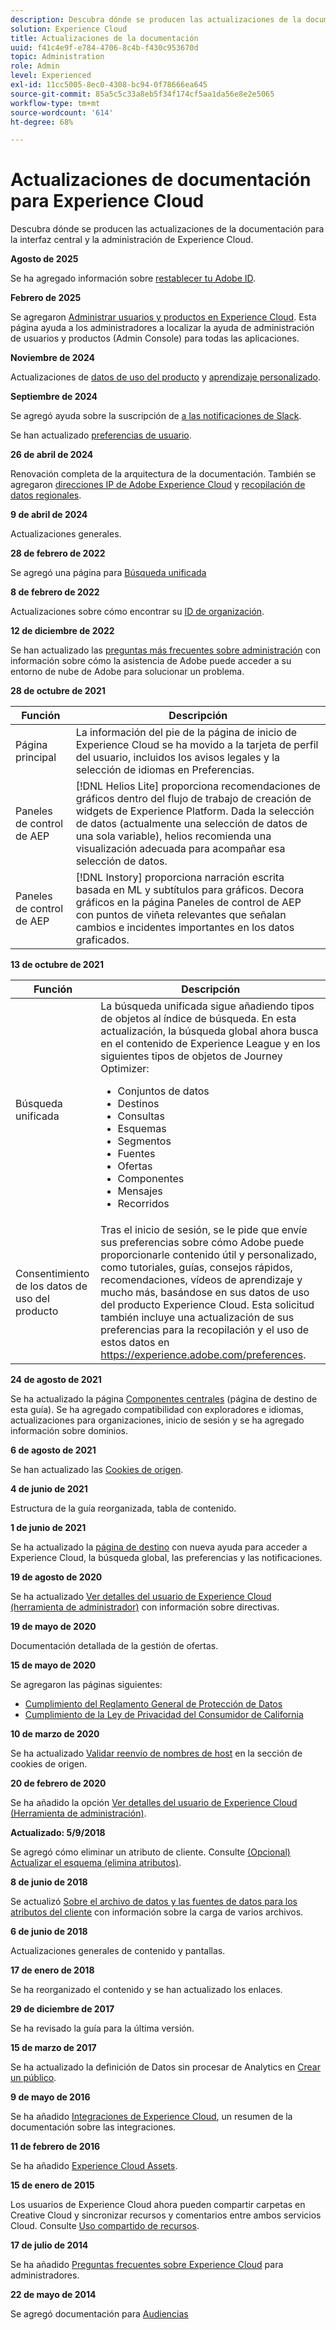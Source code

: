 ```yaml
---
description: Descubra dónde se producen las actualizaciones de la documentación para los componentes comunes de la interfaz de Experience Cloud.
solution: Experience Cloud
title: Actualizaciones de la documentación
uuid: f41c4e9f-e784-4706-8c4b-f430c953670d
topic: Administration
role: Admin
level: Experienced
exl-id: 11cc5005-8ec0-4308-bc94-0f78666ea645
source-git-commit: 85a5c5c33a8eb5f34f174cf5aa1da56e8e2e5065
workflow-type: tm+mt
source-wordcount: '614'
ht-degree: 68%

---
```


# Actualizaciones de documentación para Experience Cloud

Descubra dónde se producen las actualizaciones de la documentación para la interfaz central y la administración de Experience Cloud.

**Agosto de 2025**

Se ha agregado información sobre [restablecer tu Adobe ID](../features/account-preferences.md).

**Febrero de 2025**

Se agregaron [Administrar usuarios y productos en Experience Cloud](../administration/admin-console.md). Esta página ayuda a los administradores a localizar la ayuda de administración de usuarios y productos (Admin Console) para todas las aplicaciones.

**Noviembre de 2024**

Actualizaciones de [datos de uso del producto](../features/account-preferences.md) y [aprendizaje personalizado](../features/personalized-learning.md).

**Septiembre de 2024**

Se agregó ayuda sobre la suscripción de [a las notificaciones de Slack](../features/account-preferences.md#subscribe-to-slack-notifications).

Se han actualizado [preferencias de usuario](../features/account-preferences.md).

**26 de abril de 2024**

Renovación completa de la arquitectura de la documentación. También se agregaron [direcciones IP de Adobe Experience Cloud](../data-collection/ip-addresses.md) y [recopilación de datos regionales](../data-collection/rdc.md).

**9 de abril de 2024**

Actualizaciones generales.

**28 de febrero de 2022**

Se agregó una página para [Búsqueda unificada](../features/search.md)

**8 de febrero de 2022**

Actualizaciones sobre cómo encontrar su [ID de organización](../administration/organizations.md).

**12 de diciembre de 2022**

Se han actualizado las [preguntas más frecuentes sobre administración](faq.md) con información sobre cómo la asistencia de Adobe puede acceder a su entorno de nube de Adobe para solucionar un problema.

**28 de octubre de 2021**

| Función | Descripción |
| ------- | ------- |
| Página principal | La información del pie de la página de inicio de Experience Cloud se ha movido a la tarjeta de perfil del usuario, incluidos los avisos legales y la selección de idiomas en Preferencias. |
| Paneles de control de AEP | [!DNL Helios Lite] proporciona recomendaciones de gráficos dentro del flujo de trabajo de creación de widgets de Experience Platform. Dada la selección de datos (actualmente una selección de datos de una sola variable), helios recomienda una visualización adecuada para acompañar esa selección de datos. |
| Paneles de control de AEP | [!DNL Instory] proporciona narración escrita basada en ML y subtítulos para gráficos. Decora gráficos en la página Paneles de control de AEP con puntos de viñeta relevantes que señalan cambios e incidentes importantes en los datos graficados. |

**13 de octubre de 2021**

| Función | Descripción |
| ------- | ------- |
| Búsqueda unificada | La búsqueda unificada sigue añadiendo tipos de objetos al índice de búsqueda. En esta actualización, la búsqueda global ahora busca en el contenido de Experience League y en los siguientes tipos de objetos de Journey Optimizer: <ul><li>Conjuntos de datos</li><li>Destinos</li><li>Consultas</li><li>Esquemas</li><li>Segmentos</li><li>Fuentes</li><li>Ofertas</li><li>Componentes</li><li>Mensajes</li><li>Recorridos</li></ul> |
| Consentimiento de los datos de uso del producto | Tras el inicio de sesión, se le pide que envíe sus preferencias sobre cómo Adobe puede proporcionarle contenido útil y personalizado, como tutoriales, guías, consejos rápidos, recomendaciones, vídeos de aprendizaje y mucho más, basándose en sus datos de uso del producto Experience Cloud. Esta solicitud también incluye una actualización de sus preferencias para la recopilación y el uso de estos datos en <https://experience.adobe.com/preferences>. |

**24 de agosto de 2021**

Se ha actualizado la página [Componentes centrales](../experience-cloud.md) (página de destino de esta guía). Se ha agregado compatibilidad con exploradores e idiomas, actualizaciones para organizaciones, inicio de sesión y se ha agregado información sobre dominios.

**6 de agosto de 2021**

Se han actualizado las [Cookies de origen](../data-collection/adobe-managed-cert.md).

**4 de junio de 2021**

Estructura de la guía reorganizada, tabla de contenido.

**1 de junio de 2021**

Se ha actualizado la [página de destino](../experience-cloud.md) con nueva ayuda para acceder a Experience Cloud, la búsqueda global, las preferencias y las notificaciones.

**19 de agosto de 2020**

Se ha actualizado [Ver detalles del usuario de Experience Cloud (herramienta de administrador)](../administration/admin-tool-experience-cloud.md) con información sobre directivas.

**19 de mayo de 2020**

Documentación detallada de la gestión de ofertas.

**15 de mayo de 2020**

Se agregaron las páginas siguientes:

* [Cumplimiento del Reglamento General de Protección de Datos](../services/customer-attributes/gdpr.md)
* [Cumplimiento de la Ley de Privacidad del Consumidor de California](../services/customer-attributes/ccpa.md)

**10 de marzo de 2020**

Se ha actualizado [Validar reenvío de nombres de host](../data-collection/adobe-managed-cert.md) en la sección de cookies de origen.

**20 de febrero de 2020**

Se ha añadido la opción [Ver detalles del usuario de Experience Cloud (Herramienta de administración)](../administration/admin-tool-experience-cloud.md).

**Actualizado: 5/9/2018**

Se agregó cómo eliminar un atributo de cliente. Consulte [(Opcional) Actualizar el esquema (elimina atributos)](../services/customer-attributes/t-crs-usecase.md).

**8 de junio de 2018**

Se actualizó [Sobre el archivo de datos y las fuentes de datos para los atributos del cliente](../services/customer-attributes/crs-data-file.md) con información sobre la carga de varios archivos.

**6 de junio de 2018**

Actualizaciones generales de contenido y pantallas.

**17 de enero de 2018**

Se ha reorganizado el contenido y se han actualizado los enlaces.

**29 de diciembre de 2017**

Se ha revisado la guía para la última versión.

**15 de marzo de 2017**

Se ha actualizado la definición de Datos sin procesar de Analytics en [Crear un público](../services/audiences/create.md).

**9 de mayo de 2016**

Se ha añadido [Integraciones de Experience Cloud](../administration/integrations.md), un resumen de la documentación sobre las integraciones.

**11 de febrero de 2016**

Se ha añadido [Experience Cloud Assets](../services/assets/experience-cloud-assets.md).

**15 de enero de 2015**

Los usuarios de Experience Cloud ahora pueden compartir carpetas en Creative Cloud y sincronizar recursos y comentarios entre ambos servicios Cloud. Consulte [Uso compartido de recursos](../services/assets/share.md).

**17 de julio de 2014**

Se ha añadido [Preguntas frecuentes sobre Experience Cloud](faq.md) para administradores.

**22 de mayo de 2014**

Se agregó documentación para [Audiencias](../services/audiences/overview.md)

